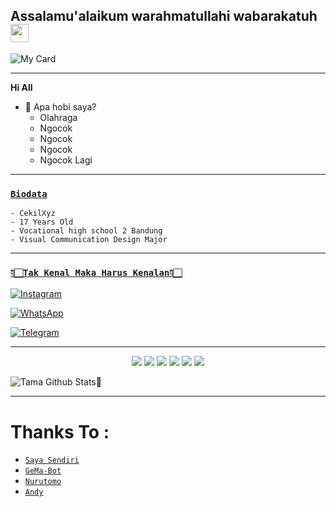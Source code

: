 ## Assalamu'alaikum warahmatullahi wabarakatuh <img src="https://github.com/TheDudeThatCode/TheDudeThatCode/blob/master/Assets/Hi.gif" width="29px"> 


  
![My Card ](https://cardivo.vercel.app/api?name=Cekil%Xyz%20&description="Ngentod%Woi."&image=https://l.top4top.io/p_2304dljon0.png&backgroundColor=%23ecf0f1&instagram=@_2.7_06%20&github=cekilxyz&whatsapp=+48888888438&pattern=leaf&colorPattern=%23eaeaea)

---

**Hi All**


- 🌱 Apa hobi saya?
  - Olahraga
  - Ngocok
  - Ngocok
  - Ngocok
  - Ngocok Lagi

---

### [`Biodata`](https://wa.me/48888888438?text=assalamu'alaikum+bang) 

```
- CekilXyz
- 17 Years Old 
- Vocational high school 2 Bandung
- Visual Communication Design Major
```

---

### [`👇🏻Tak Kenal Maka Harus Kenalan👇🏻`](https://msha.ke/incbot_official)

 [![Instagram](https://img.shields.io/badge/Instagram-ff63f0?style=for-the-badge&logo=instagram&logoColor=white)](https://instagram.com/cekilxyz)

 [![WhatsApp](https://img.shields.io/badge/WhatsApp-25D366?style=for-the-badge&logo=whatsapp&logoColor=white)](https://wa.me/48888888438)

 [![Telegram](https://img.shields.io/badge/Telegram-009bff?style=for-the-badge&logo=telegram&logoColor=white)](https://t.me/cekilhosting)
 
 ---
 
<p align="center">
  <img src="https://img.shields.io/badge/-JavaScript-black?style=flat-square&logo=javascript" />
  <img src="https://img.shields.io/badge/-Node.js-black?style=flat-square&logo=Node.js" />
  <img src="https://img.shields.io/badge/-HTML5-black?style=flat-square&logo=html5&logoColor=e34f26" />
  <img src="https://img.shields.io/badge/-CSS3-black?style=flat-square&logo=css3&logoColor=1572b6" />
  <img src="https://img.shields.io/badge/-Git-black?style=flat-square&logo=git" />
  <img src="https://img.shields.io/badge/-GitHub-black?style=flat-square&logo=github" /> <br>

  
![Tama Github Stats🚀](https://github-readme-stats.vercel.app/api?username=muhammdsatritama&show_icons=true&theme=tokyonight)
  
  ---
  
  # Thanks To :
  
* [`Saya Sendiri`](https://github.com/andyjavadams)
* [`GeMa-Bot`](https://github.com/Pojan16)
* [`Nurutomo`](https://github.com/Nurutomo)
* [`Andy`](https://github.com/andyjavadams)
  
<!---
muhammdsatritama/muhammdsatritama is a ✨ special ✨ repository because its `README.md` (this file) appears on your GitHub profile.
You can click the Preview link to take a look at your changes.
--->

